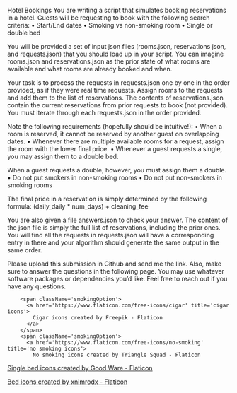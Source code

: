 Hotel Bookings
You are writing a script that simulates booking reservations in a hotel. Guests will be requesting to book with the following search criteria:
• Start/End dates
• Smoking vs non-smoking room
• Single or double bed

You will be provided a set of input json files (rooms.json, reservations json, and requests.json) that you should load up in your script. You can imagine rooms.json and reservations.json as the prior state of what rooms are available and what rooms are already booked and when.

Your task is to process the requests in requests.json one by one in the order provided, as if they were real time requests. Assign rooms to the requests and add them to the list of reservations. The contents of reservations.json contain the current reservations from prior requests to book (not provided). You must iterate through each requests.json in the order provided.

Note the following requirements (hopefully should be intuitive!):
• When a room is reserved, it cannot be reserved by another guest on overlapping dates.
• Whenever there are multiple available rooms for a request, assign the room with the lower final price.
• Whenever a guest requests a single, you may assign them to a double bed.

When a guest requests a double, however, you must assign them a double.
• Do not put smokers in non-smoking rooms
• Do not put non-smokers in smoking rooms

The final price in a reservation is simply determined by the following formula:
(daily_daily \* num_days) + cleaning_fee

You are also given a file answers.json to check your answer. The content of the json file is simply the full list of reservations, including the prior ones. You will find all the requests in requests.json will have a corresponding entry in there and your algorithm should generate the same output in the same order.

Please upload this submission in Github and send me the link. Also, make sure to answer the questions in the following page. You may use whatever software packages or dependencies you’d like. Feel free to reach out if you have any questions.

        <span className='smokingOption'>
          <a href='https://www.flaticon.com/free-icons/cigar' title='cigar icons'>
            Cigar icons created by Freepik - Flaticon
          </a>
        </span>
        <span className='smokingOption'>
          <a href='https://www.flaticon.com/free-icons/no-smoking' title='no smoking icons'>
            No smoking icons created by Triangle Squad - Flaticon

<a href="https://www.flaticon.com/free-icons/single-bed" title="single bed icons">Single bed icons created by Good Ware - Flaticon</a>

<a href="https://www.flaticon.com/free-icons/bed" title="bed icons">Bed icons created by xnimrodx - Flaticon</a>
